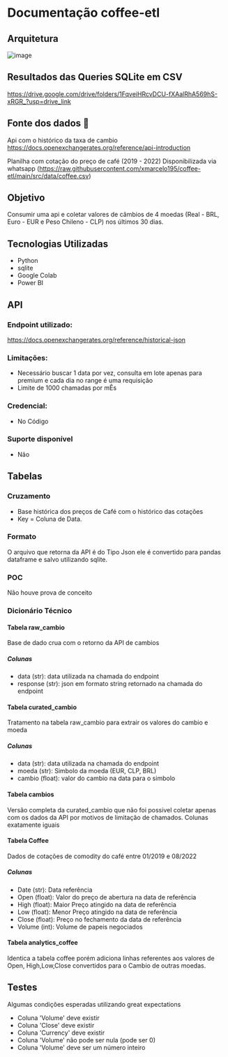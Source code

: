# Documentação coffee-etl

## Arquitetura
![image](https://github.com/xmarcelo195/coffee-etl/assets/66145723/3f265f34-8036-40e9-b5e6-14e1303849dd)

## Resultados das Queries SQLite em CSV
https://drive.google.com/drive/folders/1FqveiHRcvDCU-fXAalRhA569hS-xRGR_?usp=drive_link

## Fonte dos dados 🧭
Api com o histórico da taxa de cambio
  https://docs.openexchangerates.org/reference/api-introduction

Planilha com cotação do preço de café (2019 - 2022)
  Disponibilizada via whatsapp (https://raw.githubusercontent.com/xmarcelo195/coffee-etl/main/src/data/coffee.csv)

## Objetivo
  Consumir uma api e coletar valores de câmbios de 4 moedas (Real - BRL, Euro - EUR e Peso Chileno - CLP) nos últimos 30 dias.

## Tecnologias Utilizadas
  - Python
  - sqlite
  - Google Colab
  - Power BI

## API
### Endpoint utilizado:
  https://docs.openexchangerates.org/reference/historical-json
### Limitações:
  - Necessário buscar 1 data por vez, consulta em lote apenas para premium e cada dia no range é uma requisição
  - Limite de 1000 chamadas por mÊs
### Credencial:
  - No Código
### Suporte disponível
  - Não

## Tabelas
### Cruzamento
  - Base histórica dos preços de Café com o histórico das cotações
  - Key = Coluna de Data.
  
### Formato
  O arquivo que retorna da API é do Tipo Json ele é convertido para pandas dataframe e salvo utilizando sqlite.
  
### POC
  Não houve prova de conceito

### Dicionário Técnico
#### Tabela raw_cambio
  Base de dado crua com o retorno da API de cambios

##### Colunas
  - data (str): data utilizada na chamada do endpoint
  - response (str): json em formato string retornado na chamada do endpoint

#### Tabela curated_cambio
  Tratamento na tabela raw_cambio para extrair os valores do cambio e moeda
##### Colunas
  - data (str): data utilizada na chamada do endpoint
  - moeda (str): Simbolo da moeda (EUR, CLP, BRL)
  - cambio (float): valor do cambio na data para o simbolo

#### Tabela cambios
  Versão completa da curated_cambio que não foi possivel coletar apenas com os dados da API por motivos de limitação de chamados. Colunas exatamente iguais

#### Tabela Coffee
  Dados de cotações de comodity do café entre 01/2019 e 08/2022
##### Colunas
 - Date (str): Data referência
 - Open (float): Valor do preço de abertura na data de referência
 - High (float): Maior Preço atingido na data de referência
 - Low (float): Menor Preço atingido na data de referência
 - Close (float): Preço no fechamento da data de referência
 - Volume (int): Volume de papeis negociados

#### Tabela analytics_coffee
  Identica a tabela coffee porém adiciona linhas referentes aos valores de Open, High,Low,Close convertidos para o Cambio de outras moedas.

## Testes
  Algumas condições esperadas utilizando great expectations
  - Coluna 'Volume' deve existir
  - Coluna 'Close' deve existir
  - Coluna 'Currency' deve existir
  - Coluna 'Volume' não pode ser nula (pode ser 0)
  - Coluna 'Volume' deve ser um número inteiro
